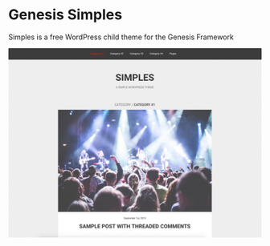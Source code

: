 # Genesis Simples
Simples is a free WordPress child theme for the Genesis Framework

![Screen](https://github.com/alantucker/genesis-simples/blob/master/screenshot.png)
